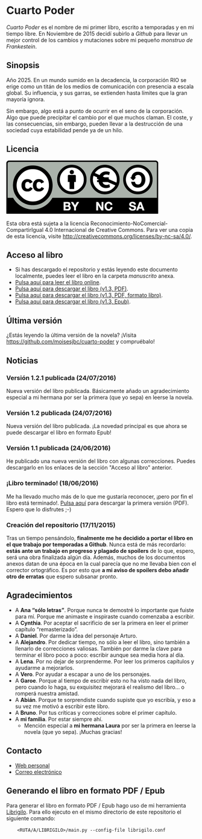 # Cuarto Poder

*Cuarto Poder* es el nombre de mi primer libro, escrito a temporadas y en mi tiempo libre. En Noviembre de 2015 decidí subirlo a *Github* para llevar un mejor control de los cambios y mutaciones sobre mi pequeño *monstruo de Frankestein*.


## Sinopsis

Año 2025. En un mundo sumido en la decadencia, la corporación RIO se erige como un titán de los medios de comunicación con presencia a escala global. Su influencia, y sus garras, se extienden hasta límites que la gran mayoría ignora.

Sin embargo, algo está a punto de ocurrir en el seno de la corporación. Algo que puede precipitar el cambio por el que muchos claman. El coste, y las consecuencias, sin embargo, pueden llevar a la destrucción de una sociedad cuya estabilidad pende ya de un hilo.


## Licencia

![Logo licencia Reconocimiento-NoComercial-CompartirIgual 4.0 Internacional](img/by-nc-sa.eu.png)

Esta obra está sujeta a la licencia Reconocimiento-NoComercial-CompartirIgual 4.0 Internacional de Creative Commons. Para ver una copia de esta licencia, visite <http://creativecommons.org/licenses/by-nc-sa/4.0/>.


## Acceso al libro

- Si has descargado el repositorio y estás leyendo este documento localmente, puedes leer el libro en la carpeta *manuscrito* anexa.
- [Pulsa aquí para leer el libro online](manuscrito/c01_el-reencuentro.md).
- [Pulsa aquí para descargar el libro (v1.3, PDF)](https://github.com/moisesjbc/cuarto-poder/releases/download/v1.2.1/cuarto-poder-v1.3.pdf).
- [Pulsa aquí para descargar el libro (v1.3, PDF, formato libro)](https://github.com/moisesjbc/cuarto-poder/releases/download/v1.3/libro-cuarto-poder-v1.2.1pdf).
- [Pulsa aquí para descargar el libro (v1.3, Epub)](https://github.com/moisesjbc/cuarto-poder/releases/download/v1.2.1/libro-cuarto-poder-v1.3.epub).

## Última versión

¿Estás leyendo la última versión de la novela? ¡Visita <https://github.com/moisesjbc/cuarto-poder> y compruébalo!

## Noticias

### Versión 1.2.1 publicada (24/07/2016)

Nueva versión del libro publicada. Básicamente añado un agradecimiento especial a mi hermana por ser la primera (que yo sepa) en leerse la novela.

### Versión 1.2 publicada (24/07/2016)

Nueva versión del libro publicada. ¡La novedad principal es que ahora se puede descargar el libro en formato Epub!

### Versión 1.1 publicada (24/06/2016)

He publicado una nueva versión del libro con algunas correcciones. Puedes descargarlo en los enlaces de la sección "Acceso al libro" anterior.

### ¡Libro terminado! (18/06/2016)

Me ha llevado mucho más de lo que me gustaría reconocer, ¡pero por fin el libro está terminado!. [Pulsa aquí](https://github.com/moisesjbc/cuarto-poder/releases/download/v1.0/cuarto-poder.pdf) para descargar la primera versión (PDF). Espero que lo disfrutes ;-)

### Creación del repositorio (17/11/2015)

Tras un tiempo pensándolo, **finalmente me he decidido a portar el libro en el que trabajo por temporadas a Github**. Nunca está de más recordarlo: **estás ante un trabajo en progreso y plagado de spoilers** de lo que, espero, será una obra finalizada algún día. Además, muchos de los documentos anexos datan de una época en la cual parecía que no me llevaba bien con el corrector ortográfico. Es por esto que **a mi aviso de spoilers debo añadir otro de erratas** que espero subsanar pronto.


## Agradecimientos

- A **Ana “sólo letras”**. Porque nunca te demostré lo importante que fuiste para mí. Porque me animaste e inspiraste cuando comenzaba a escribir.
- A **Cynthia**. Por aceptar el sacrificio de ser la primera en leer el primer capítulo “remasterizado”.
- A **Daniel**. Por darme la idea del personaje Arturo.
- A **Alejandro**. Por dedicar tiempo, no sólo a leer el libro, sino también a llenarlo de correcciones valiosas. También por darme la clave para terminar el libro poco a poco: escribir aunque sea media hora al día.
- A **Lena**. Por no dejar de sorprenderme. Por leer los primeros capítulos y ayudarme a mejorarlos.
- A **Vero**. Por ayudar a escapar a uno de los personajes.
- A **Garoe**. Porque al tiempo de escribir esto no ha visto nada del libro, pero cuando lo haga, su exquisitez mejorará el realismo del libro... o romperá nuestra amistad.
- A **Abián**. Porque te sorprendiste cuando supiste que yo escribía, y eso a su vez me motivó a escribir este libro.
- A **Bruno**. Por tus críticas y correcciones sobre el primer capítulo.
- A **mi familia**. Por estar siempre ahí.
    - Mención especial a **mi hermana Laura** por ser la primera en leerse la novela (que yo sepa). ¡Muchas gracias!


## Contacto

- [Web personal](http://moisesjbc.github.io/)
- [Correo electrónico](mailto:moisesjbc@gmail.com)


## Generando el libro en formato PDF / Epub

Para generar el libro en formato PDF / Epub hago uso de mi herramienta [Librigilo](https://github.com/moisesjbc/librigilo). Para ello ejecuto en el mismo directorio de este repositorio el siguiente comando:

        <RUTA/A/LIBRIGILO>/main.py --config-file librigilo.conf
